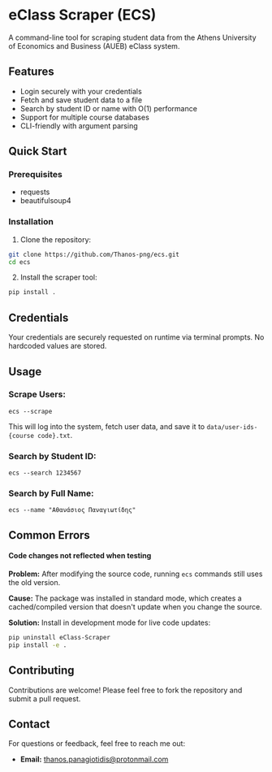 # eClass Scraper (ECS)
A command-line tool for scraping student data from the Athens University of Economics and Business (AUEB) eClass system.

## Features
* Login securely with your credentials
* Fetch and save student data to a file
* Search by student ID or name with O(1) performance
* Support for multiple course databases
* CLI-friendly with argument parsing

## Quick Start

### Prerequisites
* requests
* beautifulsoup4

### Installation
1. Clone the repository:
```bash
git clone https://github.com/Thanos-png/ecs.git
cd ecs
```

2. Install the scraper tool:
```bash
pip install .
```

## Credentials
Your credentials are securely requested on runtime via terminal prompts. No hardcoded values are stored.

## Usage
### Scrape Users:
```
ecs --scrape
```
This will log into the system, fetch user data, and save it to ```data/user-ids-{course code}.txt```.

### Search by Student ID:
```
ecs --search 1234567
```

### Search by Full Name:
```
ecs --name "Αθανάσιος Παναγιωτίδης"
```

## Common Errors
#### Code changes not reflected when testing
**Problem:** After modifying the source code, running `ecs` commands still uses the old version.

**Cause:** The package was installed in standard mode, which creates a cached/compiled version that doesn't update when you change the source.

**Solution:** Install in development mode for live code updates:
```bash
pip uninstall eClass-Scraper
pip install -e .
```

## Contributing
Contributions are welcome! Please feel free to fork the repository and submit a pull request.

## Contact
For questions or feedback, feel free to reach me out:
* **Email:** thanos.panagiotidis@protonmail.com
